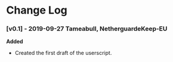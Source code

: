 # Change Log

### [v0.1] - 2019-09-27 Tameabull, NetherguardeKeep-EU ###

**Added**
- Created the first draft of the userscript.